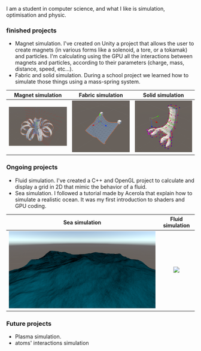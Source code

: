 I am a student in computer science, and what I like is simulation, optimisation and physic. 
### finished projects
  - Magnet simulation. I've created on Unity a project that allows the user to create magnets (in various forms like a solenoid, a tore, or a tokamak) and particles. I'm calculating using the GPU all the interactions between magnets and particles, according to their parameters (charge, mass, distance, speed, etc...).
  - Fabric and solid simulation. During a school project we learned how to simulate those things using a mass-spring system.

| Magnet simulation | Fabric simulation | Solid simulation|
|:-----------------:|:------------------:|:------------------:|
| ![](/magnets.png) | ![](/fabric.png) | ![](/solid.png) |


### Ongoing projects
  - Fluid simulation.  I've created a C++ and OpenGL project to calculate and display a grid in 2D that mimic the behavior of a fluid.
  - Sea simulation. I followed a tutorial made by Acerola that explain how to simulate a realistic ocean. It was my first introduction to shaders and GPU coding.

| Sea simulation | Fluid simulation |
|:-----------------:|:------------------:|
|  ![](/ocean.png) | ![](/fluid16_1.png)  |


### Future projects
  - Plasma simulation.
  - atoms' interactions simulation


